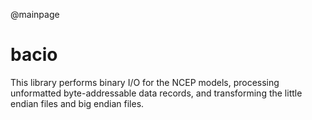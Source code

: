 @mainpage

# bacio

This library performs binary I/O for the NCEP models, processing
unformatted byte-addressable data records, and transforming the little
endian files and big endian files.


